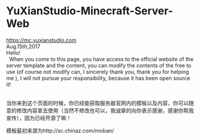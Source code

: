 # YuXianStudio-Minecraft-Server-Web
https://mc.yuxianstudio.com<BR/>
Aug.15th,2017<BR/>
Hello!<BR/>
    When you come to this page, you have access to the official website of the server template and the content, you can modify the contents of the free to use (of course not modify can, I sincerely thank you, thank you for helping me ), I will not pursue your responsibility, because it has been open source it!<BR/>

<BR/>
    当你来到这个页面的时候，你已经能获取服务器官网内的模板以及内容，你可以随意的修改内容拿去使用（当然不修改也可以，我诚挚的向你表示感谢，感谢你帮我宣传），因为已经开源了嘛！<BR/>


模板最初来源为http://sc.chinaz.com/moban/
